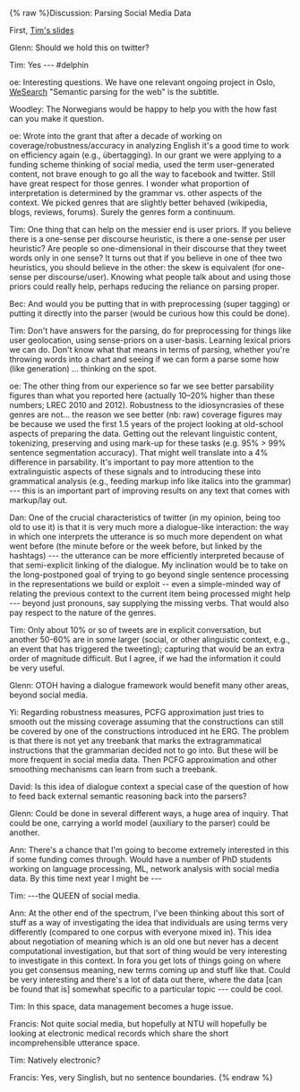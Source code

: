 {% raw %}Discussion: Parsing Social Media Data

First, [Tim's slides](http://www.delph-in.net/2013/tim.pdf)

Glenn: Should we hold this on twitter?

Tim: Yes --- \#delphin

oe: Interesting questions. We have one relevant ongoing project in Oslo,
[WeSearch](https://blog.inductorsoftware.com/docsproto/garage/WeSearch) "Semantic parsing for the web" is the subtitle.

Woodley: The Norwegians would be happy to help you with the how fast can
you make it question.

oe: Wrote into the grant that after a decade of working on
coverage/robustness/accuracy in analyzing English it's a good time to
work on efficiency again (e.g., übertagging). In our grant we were
applying to a funding scheme thinking of social media, used the term
user-generated content, not brave enough to go all the way to facebook
and twitter. Still have great respect for those genres. I wonder what
proportion of interpretation is determined by the grammar vs. other
aspects of the context. We picked genres that are slightly better
behaved (wikipedia, blogs, reviews, forums). Surely the genres form a
continuum.

Tim: One thing that can help on the messier end is user priors. If you
believe there is a one-sense per discourse heuristic, is there a
one-sense per user heuristic? Are people so one-dimensional in their
discourse that they tweet words only in one sense? It turns out that if
you believe in one of thee two heuristics, you should believe in the
other: the skew is equivalent (for one-sense per discourse/user).
Knowing what people talk about and using those priors could really help,
perhaps reducing the reliance on parsing proper.

Bec: And would you be putting that in with preprocessing (super tagging)
or putting it directly into the parser (would be curious how this could
be done).

Tim: Don't have answers for the parsing, do for preprocessing for things
like user geolocation, using sense-priors on a user-basis. Learning
lexical priors we can do. Don't know what that means in terms of
parsing, whether you're throwing words into a chart and seeing if we can
form a parse some how (like generation) … thinking on the spot.

oe: The other thing from our experience so far we see better parsability
figures than what you reported here (actually 10–20% higher than these
numbers; LREC 2010 and 2012). Robustness to the idiosyncrasies of these
genres are not… the reason we see better (nb: raw) coverage figures may
be because we used the first 1.5 years of the project looking at
old-school aspects of preparing the data. Getting out the relevant
linguistic content, tokenizing, preserving and using mark-up for these
tasks (e.g. 95% &gt; 99% sentence segmentation accuracy). That might
well translate into a 4% difference in parsability. It's important to
pay more attention to the extralinguistic aspects of these signals and
to introducing these into grammatical analysis (e.g., feeding markup
info like italics into the grammar) --- this is an important part of
improving results on any text that comes with markup/lay out.

Dan: One of the crucial characteristics of twitter (in my opinion, being
too old to use it) is that it is very much more a dialogue-like
interaction: the way in which one interprets the utterance is so much
more dependent on what went before (the minute before or the week
before, but linked by the hashtags) --- the utterance can be more
efficiently interpreted because of that semi-explicit linking of the
dialogue. My inclination would be to take on the long-postponed goal of
trying to go beyond single sentence processing in the representations we
build or exploit -- even a simple-minded way of relating the previous
context to the current item being processed might help --- beyond just
pronouns, say supplying the missing verbs. That would also pay respect
to the nature of the genres.

Tim: Only about 10% or so of tweets are in explicit conversation, but
another 50-60% are in some larger (social, or other alinguistic context,
e.g., an event that has triggered the tweeting); capturing that would be
an extra order of magnitude difficult. But I agree, if we had the
information it could be very useful.

Glenn: OTOH having a dialogue framework would benefit many other areas,
beyond social media.

Yi: Regarding robustness measures, PCFG approximation just tries to
smooth out the missing coverage assuming that the constructions can
still be covered by one of the constructions introduced int he ERG. The
problem is that there is not yet any treebank that marks the
extragrammatical instructions that the grammarian decided not to go
into. But these will be more frequent in social media data. Then PCFG
approximation and other smoothing mechanisms can learn from such a
treebank.

David: Is this idea of dialogue context a special case of the question
of how to feed back external semantic reasoning back into the parsers?

Glenn: Could be done in several different ways, a huge area of inquiry.
That could be one, carrying a world model (auxiliary to the parser)
could be another.

Ann: There's a chance that I'm going to become extremely interested in
this if some funding comes through. Would have a number of PhD students
working on language processing, ML, network analysis with social media
data. By this time next year I might be ---

Tim: ---the QUEEN of social media.

Ann: At the other end of the spectrum, I've been thinking about this
sort of stuff as a way of investigating the idea that individuals are
using terms very differently (compared to one corpus with everyone mixed
in). This idea about negotiation of meaning which is an old one but
never has a decent computational investigation, but that sort of thing
would be very interesting to investigate in this context. In fora you
get lots of things going on where you get consensus meaning, new terms
coming up and stuff like that. Could be very interesting and there's a
lot of data out there, where the data \[can be found that is\] somewhat
specific to a particular topic --- could be cool.

Tim: In this space, data management becomes a huge issue.

Francis: Not quite social media, but hopefully at NTU will hopefully be
looking at electronic medical records which share the short
incomprehensible utterance space.

Tim: Natively electronic?

Francis: Yes, very Singlish, but no sentence boundaries.
<update date omitted for speed>{% endraw %}